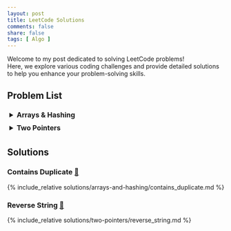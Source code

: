 ```yaml
---
layout: post
title: LeetCode Solutions
comments: false
share: false
tags: [ Algo ]
---
```


Welcome to my post dedicated to solving LeetCode problems! <br>
Here, we explore various coding challenges and provide detailed solutions to help you enhance your problem-solving skills.
<br>

<style>
  summary {
    font-size: 16px;
    font-weight: bold;
    padding: 5px;
  }
</style>

## Problem List

<details>
  <summary>Arrays & Hashing</summary>

  <table>
    <thead>
      <tr>
        <th>Star</th>
        <th>Problem</th>
        <th>Difficulty</th>
        <th>Solution</th>
      </tr>
    </thead>
    <tbody>
      <tr>
        <td>★</td>
        <td><a href="https://leetcode.com/problems/contains-duplicate/">217 - Contains Duplicate</a></td>
        <td>Easy</td>
        <td><a href="#contains-duplicate">🔗 Solution</a></td>
      </tr>
    </tbody>
  </table>

</details>

<details>
  <summary>Two Pointers</summary>

  <table>
    <thead>
      <tr>
        <th>Star</th>
        <th>Problem</th>
        <th>Difficulty</th>
        <th>Solution</th>
      </tr>
    </thead>
    <tbody>
      <tr>
        <td>⭐</td>
        <td><a href="https://leetcode.com/problems/reverse-string/">344 - Reverse String</a></td>
        <td>Easy</td>
        <td><a href="#reverse-string">🔗 Solution</a></td>
      </tr>
    </tbody>
  </table>

</details>

## Solutions

<h3 id="contains-duplicate">Contains Duplicate <a href='#problem-list'>🔼</a> </h3>

{% include_relative solutions/arrays-and-hashing/contains_duplicate.md %}

<h3 id="reverse-string">Reverse String <a href='#problem-list'>🔼</a> </h3>

{% include_relative solutions/two-pointers/reverse_string.md %}